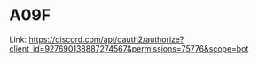 # A09F
Link: https://discord.com/api/oauth2/authorize?client_id=927690138887274567&permissions=75776&scope=bot
